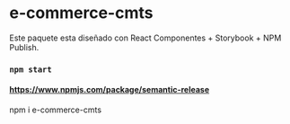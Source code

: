 # e-commerce-cmts

Este paquete esta diseñado con React Componentes + Storybook + NPM Publish.


### `npm start`

#### https://www.npmjs.com/package/semantic-release

npm i e-commerce-cmts

